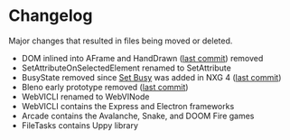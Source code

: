 # Changelog

Major changes that resulted in files being moved or deleted.

- DOM inlined into AFrame and HandDrawn ([last commit](https://github.com/rajsite/webvi-experiments/commit/e25a9ee189b681ea21c0e4541c4685734ecc310a)) removed
- SetAttributeOnSelectedElement renamed to SetAttribute
- BusyState removed since [Set Busy](https://www.ni.com/documentation/en/labview/4.0/node-ref/set-busy/) was added in NXG 4 ([last commit](https://github.com/rajsite/webvi-experiments/commit/a7ae0c53a781dcf4fe5ae30e18fc14cb958dc0ac))
- Bleno early prototype removed ([last commit](https://github.com/rajsite/webvi-experiments/commit/1d5d230171d5ba4b5eff9c6868d69294dfb72783))
- WebVICLI renamed to WebVINode
- WebVICLI contains the Express and Electron frameworks
- Arcade contains the Avalanche, Snake, and DOOM Fire games
- FileTasks contains Uppy library
